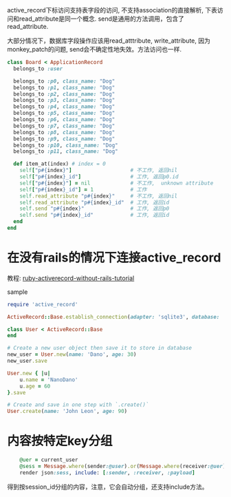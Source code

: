 active_record下标访问支持表字段的访问, 不支持association的直接解析, 下表访问和read_attribute是同一个概念. send是通用的方法调用，包含了read_attribute.

大部分情况下，数据库字段操作应该用read_atttribute, write_attribute, 因为monkey_patch的问题, send会不确定性地失效。方法访问也一样.

~~~ruby
class Board < ApplicationRecord
  belongs_to :user

  belongs_to :p0, class_name: "Dog"
  belongs_to :p1, class_name: "Dog"
  belongs_to :p2, class_name: "Dog"
  belongs_to :p3, class_name: "Dog"
  belongs_to :p4, class_name: "Dog"
  belongs_to :p5, class_name: "Dog"
  belongs_to :p6, class_name: "Dog"
  belongs_to :p7, class_name: "Dog"
  belongs_to :p8, class_name: "Dog"
  belongs_to :p9, class_name: "Dog"
  belongs_to :p10, class_name: "Dog"
  belongs_to :p11, class_name: "Dog"

  def item_at(index) # index = 0
    self["p#{index}"]                   # 不工作, 返回nil
    self["p#{index}_id"]                # 工作, 返回p0.id
    self["p#{index}"] = nil             # 不工作,  unknown attribute
    self["p#{index}_id"] = 1            # 工作
    self.read_attribute "p#{index}"     # 不工作, 返回nil
    self.read_attribute "p#{index}_id"  # 工作, 返回id
    self.send "p#{index}"               # 工作, 返回p0
    self.send "p#{index}_id"            # 工作, 返回id
  end
end
~~~

# 在没有rails的情况下连接active_record
教程: [ruby-activerecord-without-rails-tutorial](https://www.devdungeon.com/content/ruby-activerecord-without-rails-tutorial)

sample
~~~ruby
require 'active_record'

ActiveRecord::Base.establish_connection(adapter: 'sqlite3', database: 'test.db')

class User < ActiveRecord::Base
end

# Create a new user object then save it to store in database
new_user = User.new(name: 'Dano', age: 30)
new_user.save

User.new { |u|
    u.name = 'NanoDano'
    u.age = 60
}.save

# Create and save in one step with `.create()`
User.create(name: 'John Leon', age: 90)
~~~

# 内容按特定key分组

~~~ruby
    @uer = current_user
    @sess = Message.where(sender:@user).or(Message.where(receiver:@uer)).group_by(&:session_id)
    render json:sess, include: [:sender, :receiver, :payload]
~~~

得到按session_id分组的内容，注意，它会自动分组，还支持include方法。